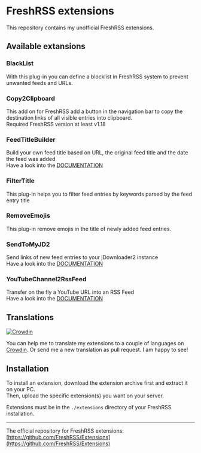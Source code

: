 # FreshRSS extensions

This repository contains my unofficial FreshRSS extensions.

## Available extansions

### BlackList

With this plug-in you can define a blocklist in FreshRSS system to prevent unwanted feeds and URLs.

### Copy2Clipboard

This add on for FreshRSS add a button in the navigation bar to copy the destination links of all visible entries into clipboard.\
Required FreshRSS version at least v1.18

### FeedTitleBuilder

Build your own feed title based on URL, the original feed title and the date the feed was added\
Have a look into the [DOCUMENTATION](https://github.com/cn-tools/cntools_FreshRssExtensions/tree/master/xExtension-FeedTitleBuilder)

### FilterTitle

This plug-in helps you to filter feed entries by keywords parsed by the feed entry title

### RemoveEmojis

This plug-in remove emojis in the title of newly added feed entries.

### SendToMyJD2

Send links of new feed entries to your jDownloader2 instance\
Have a look into the [DOCUMENTATION](https://github.com/cn-tools/cntools_FreshRssExtensions/tree/master/xExtension-SendToMyJD2#documentation)

### YouTubeChannel2RssFeed

Transfer on the fly a YouTube URL into an RSS Feed\
Have a look into the [DOCUMENTATION](https://github.com/cn-tools/cntools_FreshRssExtensions/tree/master/xExtension-YouTubeChannel2RssFeed#documentation)

## Translations

[![Crowdin](https://badges.crowdin.net/cntools-freshrssextensions/localized.svg)](https://crowdin.com/project/cntools-freshrssextensions)

You can help me to translate my extensions to a couple of languages on [Crowdin](https://crowdin.com/project/cntools-freshrssextensions). Or send me a new translation as pull request. I am happy to see!

## Installation

To install an extension, download the extension archive first and extract it on your PC.\
Then, upload the specific extension(s) you want on your server.

Extensions must be in the `./extensions` directory of your FreshRSS installation.

---

The official repository for FreshRSS extensions: [https://github.com/FreshRSS/Extensions](https://github.com/FreshRSS/Extensions)
